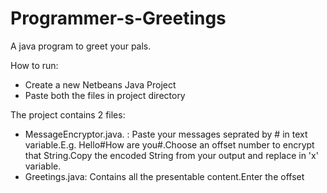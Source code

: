 # Programmer-s-Greetings
A java program to greet your pals.

How to run:
<ul>
  <li>Create a new Netbeans Java Project</li>
  <li>Paste both the files in project directory</li>
  </ul>

The project contains 2 files:
<ul>
  <li>MessageEncryptor.java. : Paste your messages seprated by # in  text variable.E.g. Hello#How are you#.Choose an offset number to encrypt that String.Copy the encoded String from your output and replace in 'x' variable. </li>
  <li>Greetings.java: Contains all the presentable content.Enter the offset</li>
  </ul>
